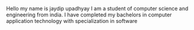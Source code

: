 Hello my name is jaydip upadhyay
I am a student of computer science and engineering from india. I have completed my bachelors in computer application technology with specialization in software 
